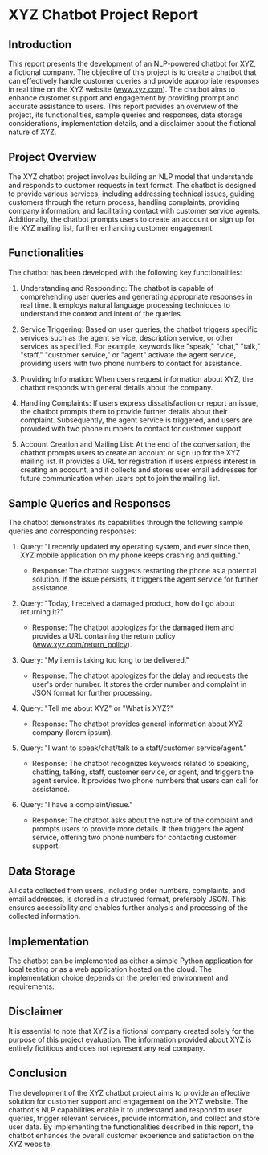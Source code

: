 # XYZ Chatbot Project Report

## Introduction
This report presents the development of an NLP-powered chatbot for XYZ, a fictional company. The objective of this project is to create a chatbot that can effectively handle customer queries and provide appropriate responses in real time on the XYZ website (www.xyz.com). The chatbot aims to enhance customer support and engagement by providing prompt and accurate assistance to users. This report provides an overview of the project, its functionalities, sample queries and responses, data storage considerations, implementation details, and a disclaimer about the fictional nature of XYZ.

## Project Overview
The XYZ chatbot project involves building an NLP model that understands and responds to customer requests in text format. The chatbot is designed to provide various services, including addressing technical issues, guiding customers through the return process, handling complaints, providing company information, and facilitating contact with customer service agents. Additionally, the chatbot prompts users to create an account or sign up for the XYZ mailing list, further enhancing customer engagement.

## Functionalities
The chatbot has been developed with the following key functionalities:

1. Understanding and Responding: The chatbot is capable of comprehending user queries and generating appropriate responses in real time. It employs natural language processing techniques to understand the context and intent of the queries.

2. Service Triggering: Based on user queries, the chatbot triggers specific services such as the agent service, description service, or other services as specified. For example, keywords like "speak," "chat," "talk," "staff," "customer service," or "agent" activate the agent service, providing users with two phone numbers to contact for assistance.

3. Providing Information: When users request information about XYZ, the chatbot responds with general details about the company.

4. Handling Complaints: If users express dissatisfaction or report an issue, the chatbot prompts them to provide further details about their complaint. Subsequently, the agent service is triggered, and users are provided with two phone numbers to contact for customer support.

5. Account Creation and Mailing List: At the end of the conversation, the chatbot prompts users to create an account or sign up for the XYZ mailing list. It provides a URL for registration if users express interest in creating an account, and it collects and stores user email addresses for future communication when users opt to join the mailing list.

## Sample Queries and Responses
The chatbot demonstrates its capabilities through the following sample queries and corresponding responses:

1. Query: "I recently updated my operating system, and ever since then, XYZ mobile application on my phone keeps crashing and quitting."
   - Response: The chatbot suggests restarting the phone as a potential solution. If the issue persists, it triggers the agent service for further assistance.

2. Query: "Today, I received a damaged product, how do I go about returning it?"
   - Response: The chatbot apologizes for the damaged item and provides a URL containing the return policy (www.xyz.com/return_policy).

3. Query: "My item is taking too long to be delivered."
   - Response: The chatbot apologizes for the delay and requests the user's order number. It stores the order number and complaint in JSON format for further processing.

4. Query: "Tell me about XYZ" or "What is XYZ?"
   - Response: The chatbot provides general information about XYZ company (lorem ipsum).

5. Query: "I want to speak/chat/talk to a staff/customer service/agent."
   - Response: The chatbot recognizes keywords related to speaking, chatting, talking, staff, customer service, or agent, and triggers the agent service. It provides two phone numbers that users can call for assistance.

6. Query: "I have a complaint/issue."
   - Response: The chatbot asks about the nature of the complaint and prompts users to provide more details. It then triggers the agent service, offering two phone numbers for contacting customer support.

## Data Storage
All data collected from users, including order numbers, complaints, and email addresses, is stored in a structured format, preferably JSON. This ensures accessibility and enables further analysis and processing of the collected information.

## Implementation
The chatbot can be implemented as either a simple Python application for local testing or as a web application hosted on the cloud. The implementation choice depends on the preferred environment and requirements.

## Disclaimer
It is essential to note that XYZ is a fictional company created solely for the purpose of this project evaluation. The information provided about XYZ is entirely fictitious and does not represent any real company.

## Conclusion
The development of the XYZ chatbot project aims to provide an effective solution for customer support and engagement on the XYZ website. The chatbot's NLP capabilities enable it to understand and respond to user queries, trigger relevant services, provide information, and collect and store user data. By implementing the functionalities described in this report, the chatbot enhances the overall customer experience and satisfaction on the XYZ website.
